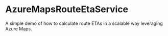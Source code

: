 # AzureMapsRouteEtaService
A simple demo of how to calculate route ETAs in a scalable way leveraging Azure Maps.
